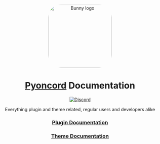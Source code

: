 <div align="center">

  <img src="https://github.com/rennpy/pyondocs/assets/158360149/9fd65304-3e20-499e-a90e-48155dcf19c0" alt="Bunny logo" width="200px" style="border-radius: 20%" /> 

# [Pyoncord](https://github.com/pyoncord/Bunny)  Documentation 

 [![Discord](https://img.shields.io/discord/1196075698301968455?style=social&logo=discord&label=Pyoncord)](https://discord.gg/XjYgWXHb9Q)

Everything plugin and theme related, regular users and developers alike 


### [Plugin Documentation](https://github.com/rennpy/pyondocs/blob/main/plugin-doc/readme.md)
### [Theme Documentation](https://github.com/rennpy/pyondocs/blob/main/theme-doc%2Freadme.md)
